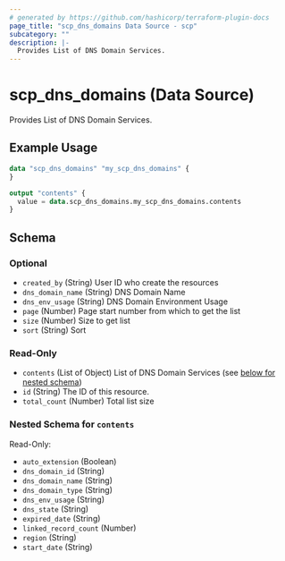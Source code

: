 ```yaml
---
# generated by https://github.com/hashicorp/terraform-plugin-docs
page_title: "scp_dns_domains Data Source - scp"
subcategory: ""
description: |-
  Provides List of DNS Domain Services.
---
```


# scp_dns_domains (Data Source)

Provides List of DNS Domain Services.

## Example Usage

```terraform
data "scp_dns_domains" "my_scp_dns_domains" {
}

output "contents" {
  value = data.scp_dns_domains.my_scp_dns_domains.contents
}
```

<!-- schema generated by tfplugindocs -->
## Schema

### Optional

- `created_by` (String) User ID who create the resources
- `dns_domain_name` (String) DNS Domain Name
- `dns_env_usage` (String) DNS Domain Environment Usage
- `page` (Number) Page start number from which to get the list
- `size` (Number) Size to get list
- `sort` (String) Sort

### Read-Only

- `contents` (List of Object) List of DNS Domain Services (see [below for nested schema](#nestedatt--contents))
- `id` (String) The ID of this resource.
- `total_count` (Number) Total list size

<a id="nestedatt--contents"></a>
### Nested Schema for `contents`

Read-Only:

- `auto_extension` (Boolean)
- `dns_domain_id` (String)
- `dns_domain_name` (String)
- `dns_domain_type` (String)
- `dns_env_usage` (String)
- `dns_state` (String)
- `expired_date` (String)
- `linked_record_count` (Number)
- `region` (String)
- `start_date` (String)


